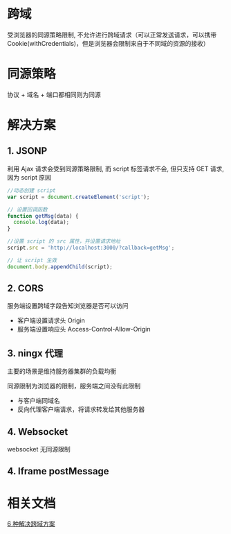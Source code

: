 # 跨域

受浏览器的同源策略限制, 不允许进行跨域请求（可以正常发送请求，可以携带 Cookie(withCredentials)，但是浏览器会限制来自于不同域的资源的接收）

# 同源策略

协议 + 域名 + 端口都相同则为同源

# 解决方案

## 1. JSONP

利用 Ajax 请求会受到同源策略限制, 而 script 标签请求不会, 但只支持 GET 请求, 因为 script 原因

```js
//动态创建 script
var script = document.createElement('script');

// 设置回调函数
function getMsg(data) {
  console.log(data);
}

//设置 script 的 src 属性，并设置请求地址
script.src = 'http://localhost:3000/?callback=getMsg';

// 让 script 生效
document.body.appendChild(script);
```

## 2. CORS

服务端设置跨域字段告知浏览器是否可以访问

- 客户端设置请求头 Origin
- 服务端设置响应头 Access-Control-Allow-Origin

## 3. ningx 代理

主要的场景是维持服务器集群的负载均衡

同源限制为浏览器的限制，服务端之间没有此限制

- 与客户端同域名
- 反向代理客户端请求，将请求转发给其他服务器

## 4. Websocket

websocket 无同源限制

## 4. Iframe postMessage

# 相关文档

[6 种解决跨域方案](https://cloud.tencent.com/developer/article/1698759)
